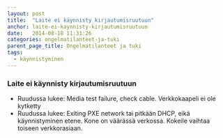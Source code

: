 ```yaml
---
layout: post
title:  "Laite ei käynnisty kirjautumisruutuun"
anchor: laite-ei-kaynnisty-kirjautumisruutuun
date:   2014-08-18 11:31:26
categories: ongelmatilanteet-ja-tuki
parent_page_title: Ongelmatilanteet ja tuki
tags:
  - käynnistyminen
---
```


### <a name="laite-ei-kaynnisty-kirjautumisruutuun">Laite ei käynnisty kirjautumisruutuun</a>
* Ruudussa lukee: Media test failure, check cable. Verkkokaapeli ei ole kytketty
* Ruudussa lukee: Exiting PXE network tai pitkään DHCP, eikä käynnistyminen etene. Kone on väärässä verkossa. Kokeile vaihtaa toiseen verkkorasiaan.

